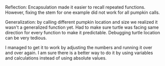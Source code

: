 Reflection:
Encapsulation made it easier to recall repeated functions. However, fixing the stem for one example did not work for all pumpkin calls.

Generalization: by calling different pumpkin location and size we realized it wasn't a generalized function yet. Had to make sure turtle was facing same direction for every function to make it predictable. Debugging turtle location can be very tedious. 

I managed to get it to work by adjusting the numbers and running it over and over again. I am sure there is a better way to do it by using variables and calculations instead of using absolute values. 
